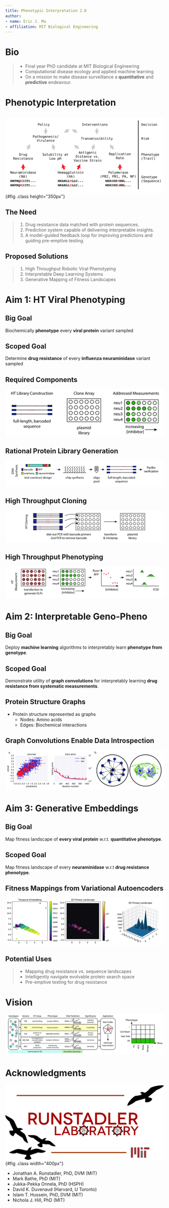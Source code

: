 ```yaml
---
title: Phenotypic Interpretation 2.0
author:
- name: Eric J. Ma
- affiliation: MIT Biological Engineering
---
```


# Bio

> - Final year PhD candidate at MIT Biological Engineering
> - Computational disease ecology and applied machine learning
> - On a mission to make disease surveillance a **quantitative** and **predictive** endeavour.

# Phenotypic Interpretation

##

![This goal is hampered by our inability to pre-emptively phenotype and characterize viruses ahead-of-time.](./figures/genomic-interpretation-to-policy.jpg){#fig .class height="350px"}

## The Need

> 1. Drug resistance data matched with protein sequences.
> 1. Prediction system capable of delivering interpretable insights.
> 1. A model-guided feedback loop for improving predictions and guiding pre-emptive testing.

## Proposed Solutions

> 1. High Throughput Robotic Viral Phenotyping
> 1. Interpretable Deep Learning Systems
> 1. Generative Mapping of Fitness Landscapes

# Aim 1: HT Viral Phenotyping

## Big Goal

Biochemically **phenotype** every **viral protein** variant sampled

## Scoped Goal

Determine **drug resistance** of every **influenza neuraminidase** variant sampled

## Required Components

![](./figures/key-components.jpg)

## Rational Protein Library Generation

![Generate all known neuraminidase variants using microarray DNA synthesis. Barcoding enables arrayed amplification.](./figures/experimental-workflow-part1.jpg)

## High Throughput Cloning

![Dial-out PCR using barcodes as primers enables arraying of neuraminidase variants in 96-well format.](./figures/experimental-workflow-part2.jpg)

## High Throughput Phenotyping

![IC<sub>50</sub> measurements using viral-like particles, with uncertainty modelled using Bayesian estimation.](./figures/experimental-workflow-part3.jpg)

# Aim 2: Interpretable Geno-Pheno

## Big Goal

Deploy **machine learning** algorithms to interpretably learn **phenotype from genotype**.

## Scoped Goal

Demonstrate utility of **graph convolutions** for interpretably learning **drug resistance from systematic measurements**.

## Protein Structure Graphs

- Protein structure represented as graphs
    - Nodes: Amino acids
    - Edges: Biochemical interactions

## Graph Convolutions Enable Data Introspection

![Deep learning on graphs automatically learned amino acid interactions responsible for phenotype.](./figures/most-activating.jpg)

# Aim 3: Generative Embeddings

## Big Goal

Map fitness landscape of **every viral protein** w.r.t. **quantitative phenotype**.

## Scoped Goal

Map fitness landscape of every **neuraminidase** w.r.t **drug resistance phenotype**.

## Fitness Mappings from Variational Autoencoders

![2D temporal embedding of H3N2 protein sequence evolution reveals peaks and valleys in sequence evolution.](./figures/embedding-h3n2.jpg)

## Potential Uses

> - Mapping drug resistance vs. sequence landscapes
> - Intelligently navigate evolvable protein search space
> - Pre-emptive testing for drug resistance

# Vision

![Quantitative and pre-emptive risk determination on a matrix.](./figures/summary-figure.jpg)


# Acknowledgments

![](./figures/runlab-logo.png){#fig .class width="400px"}

- Jonathan A. Runstadler, PhD, DVM (MIT)
- Mark Bathe, PhD (MIT)
- Jukka-Pekka Onnela, PhD (HSPH)
- David K. Duvenaud (Harvard, U Toronto)
- Islam T. Hussein, PhD, DVM (MIT)
- Nichola J. Hill, PhD (MIT)
